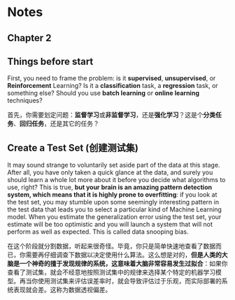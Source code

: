 # Notes

## Chapter 2

## Things before start

First, you need to frame the problem: is it **supervised**, **unsupervised**, or **Reinforcement** Learning? Is it a **classification** task, a **regression** task, or something else? Should you use **batch learning** or **online learning** techniques?

首先，你需要划定问题：**监督学习**或**非监督学习**，还是**强化学习**？这是个**分类任务**、**回归任务**，还是其它的任务？

## Create a Test Set (创建测试集)

It may sound strange to voluntarily set aside part of the data at this stage. After all, you have only taken a quick glance at the data, and surely you should learn a whole lot more about it before you decide what algorithms to use, right? This is true, **but your brain is an amazing pattern detection system, which means that it is highly prone to overfitting**: if you look at the test set, you may stumble upon some seemingly interesting pattern in the test data that leads you to select a particular kind of Machine Learning model. When you estimate the generalization error using the test set, your estimate will be too optimistic and you will launch a system that will not perform as well as expected. This is called data snooping bias.

在这个阶段就分割数据，听起来很奇怪。毕竟，你只是简单快速地查看了数据而已，你需要再仔细调查下数据以决定使用什么算法。这么想是对的，**但是人类的大脑是一个神奇的擅于发现规律的系统，这意味着大脑非常容易发生过拟合**：如果你查看了测试集，就会不经意地按照测试集中的规律来选择某个特定的机器学习模型。再当你使用测试集来评估误差率时，就会导致评估过于乐观，而实际部署的系统表现就会差。这称为数据透视偏差。
